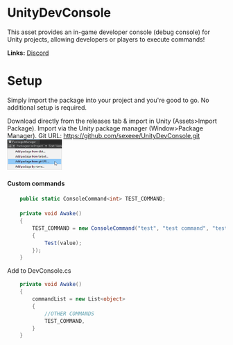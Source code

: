 # UnityDevConsole
This asset provides an in-game developer console (debug console) for Unity projects, allowing developers or players to execute commands!

**Links:** [Discord](https://discord.gg/t3H9NMFTEc)

# Setup
Simply import the package into your project and you're good to go. No additional setup is required.

Download directly from the releases tab & import in Unity (Assets>Import Package).
Import via the Unity package manager (Window>Package Manager).
Git URL: https://github.com/sexeee/UnityDevConsole.git
<img src="/.github/install.png" alt="Package manager install" width="25%"></src>

#### Custom commands
```cs
    public static ConsoleCommand<int> TEST_COMMAND;

    private void Awake()
    {
        TEST_COMMAND = new ConsoleCommand("test", "test command", "test <ammount>", (value) =>
        {
            Test(value);
        });
    }
```

Add to DevConsole.cs
```cs
    private void Awake()
    {
        commandList = new List<object>
        {
            //OTHER COMMANDS
            TEST_COMMAND,
        }
    }
```